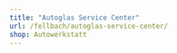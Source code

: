 ```yaml
---
title: "Autoglas Service Center"
url: /fellbach/autoglas-service-center/
shop: Autowerkstatt
---
```

